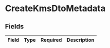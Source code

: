 # CreateKmsDtoMetadata


## Fields

| Field       | Type        | Required    | Description |
| ----------- | ----------- | ----------- | ----------- |